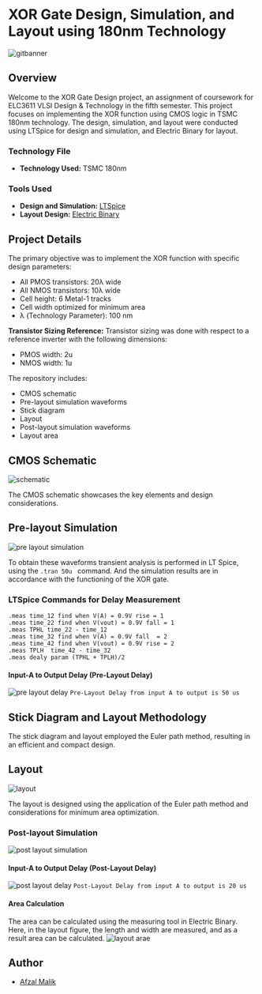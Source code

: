 
# XOR Gate Design, Simulation, and Layout using 180nm Technology

![gitbanner](https://github.com/afzalamu/XOR-gate-design-simulation-and-layout-using-180nm-Technology-LTSpice-ElectricBinary/assets/124300839/8f0f9e83-cb62-49a0-a426-4d987972415b)


## Overview

Welcome to the XOR Gate Design project, an assignment of coursework for ELC3611 VLSI Design & Technology in the fifth semester. This project focuses on implementing the XOR function using CMOS logic in TSMC 180nm technology. The design, simulation, and layout were conducted using LTSpice for design and simulation, and Electric Binary for layout.

### Technology File

- **Technology Used:** TSMC 180nm

### Tools Used

- **Design and Simulation:** [LTSpice](link-to-ltspice)
- **Layout Design:** [Electric Binary](link-to-electric)

## Project Details

The primary objective was to implement the XOR function with specific design parameters:
- All PMOS transistors: 20λ wide
- All NMOS transistors: 10λ wide
- Cell height: 6 Metal-1 tracks
- Cell width optimized for minimum area
- λ (Technology Parameter): 100 nm

**Transistor Sizing Reference:**
Transistor sizing was done with respect to a reference inverter with the following dimensions:
- PMOS width: 2u
- NMOS width: 1u

The repository includes:
- CMOS schematic
- Pre-layout simulation waveforms
- Stick diagram
- Layout
- Post-layout simulation waveforms
- Layout area

## CMOS Schematic

![schematic](https://github.com/afzalamu/XOR-gate-design-simulation-and-layout-using-180nm-Technology-LTSpice-ElectricBinary/assets/124300839/73d710a3-9cf4-4688-bc3d-e2235f1bf48d)


The CMOS schematic showcases the key elements and design considerations.


## Pre-layout Simulation

![pre layout simulation](https://github.com/afzalamu/XOR-gate-design-simulation-and-layout-using-180nm-Technology-LTSpice-ElectricBinary/assets/124300839/bb31f323-4a69-48f2-9ac5-3ce923bae373)

To obtain these waveforms transient analysis is performed in LT Spice, using the ```.tran 50u ``` command.
And the simulation results are in accordance with the functioning of the XOR gate.

### LTSpice Commands for Delay Measurement

```plaintext
.meas time_12 find when V(A) = 0.9V rise = 1
.meas time_22 find when V(vout) = 0.9V fall = 1
.meas TPHL time_22 - time_12
.meas time_32 find when V(A) = 0.9V fall  = 2
.meas time_42 find when V(vout) = 0.9V rise = 2
.meas TPLH  time_42 - time_32
.meas dealy param (TPHL + TPLH)/2
```
#### Input-A to Output Delay (Pre-Layout Delay)
![pre layout delay](https://github.com/afzalamu/XOR-gate-design-simulation-and-layout-using-180nm-Technology-LTSpice-ElectricBinary/assets/124300839/bb832be1-331b-4841-8d72-90b278adb3e9)
``` Pre-Layout Delay from input A to output is 50 us ```

## Stick Diagram and Layout Methodology

The stick diagram and layout employed the Euler path method, resulting in an efficient and compact design.

## Layout

![layout](https://github.com/afzalamu/XOR-gate-design-simulation-and-layout-using-180nm-Technology-LTSpice-ElectricBinary/assets/124300839/27e61e73-5a21-4b1d-92f3-db1f002ef2d5)

The layout is designed using the application of the Euler path method and considerations for minimum area optimization.

### Post-layout Simulation

![post layout simulation](https://github.com/afzalamu/XOR-gate-design-simulation-and-layout-using-180nm-Technology-LTSpice-ElectricBinary/assets/124300839/6eb563ad-782c-4bb8-b892-eeff43407b59)


#### Input-A to Output Delay (Post-Layout Delay)
![post layout delay](https://github.com/afzalamu/XOR-gate-design-simulation-and-layout-using-180nm-Technology-LTSpice-ElectricBinary/assets/124300839/114e2a07-c251-4544-9df1-829af7b52194)
``` Post-Layout Delay from input A to output is 20 us ```

#### Area Calculation

The area  can be calculated using the measuring tool in Electric Binary.
Here, in the layout figure, the length and width are measured, and as a result area can be calculated.
![layout arae](https://github.com/afzalamu/XOR-gate-design-simulation-and-layout-using-180nm-Technology-LTSpice-ElectricBinary/assets/124300839/04dca9e9-1a4c-4aa9-b55d-3aa1dbf38e32)

## Author

- [Afzal Malik](https://github.com/afzalamu)

